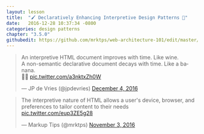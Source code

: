 ```yaml
---
layout: lesson
title:  "🖌 Declaratively Enhancing Interpretive Design Patterns 💅"
date:   2016-12-28 10:37:34 -0800
categories: design patterns
chapter: "3.5.0"
githubedit: https://github.com/mrktps/web-architecture-101/edit/master/_unit_3/declaratively-enhancing-interpretive-design-patterns.markdown
---
```


<blockquote class="twitter-tweet" data-lang="en"><p lang="en" dir="ltr">An interpretive HTML document improves with time. Like wine.<br />A non-semantic declarative document decays with time. Like a banana.<br />🍷🍌 <a href="https://t.co/a3nktxZh0W">pic.twitter.com/a3nktxZh0W</a></p>&mdash; JP de Vries (@jpdevries) <a href="https://twitter.com/jpdevries/status/805437894068408321">December 4, 2016</a></blockquote> 

<blockquote class="twitter-tweet" data-conversation="none" data-lang="en"><p lang="en" dir="ltr">The interpretive nature of HTML allows a user&#39;s device, browser, and preferences to tailor content to their needs <a href="https://t.co/eup3ZE5g28">pic.twitter.com/eup3ZE5g28</a></p>&mdash; Markup Tips (@mrktps) <a href="https://twitter.com/mrktps/status/794313047833710592">November 3, 2016</a></blockquote> 

